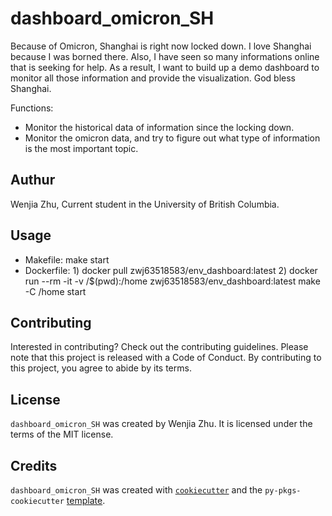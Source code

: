 # dashboard_omicron_SH

Because of Omicron, Shanghai is right now locked down. I love Shanghai because I was borned there. Also, I have seen so many informations online that is seeking for help. As a result, I want to build up a demo dashboard to monitor all those information and provide the visualization. God bless Shanghai.

Functions:

- Monitor the historical data of information since the locking down.
- Monitor the omicron data, and try to figure out what type of information is the most important topic.

## Authur

Wenjia Zhu, Current student in the University of British Columbia.

## Usage
  - Makefile: make start
  - Dockerfile:
        1) docker pull zwj63518583/env_dashboard:latest
        2) docker run --rm -it -v /$(pwd):/home zwj63518583/env_dashboard:latest make -C /home start

## Contributing

Interested in contributing? Check out the contributing guidelines. Please note that this project is released with a Code of Conduct. By contributing to this project, you agree to abide by its terms.

## License

`dashboard_omicron_SH` was created by Wenjia Zhu. It is licensed under the terms of the MIT license.

## Credits

`dashboard_omicron_SH` was created with [`cookiecutter`](https://cookiecutter.readthedocs.io/en/latest/) and the `py-pkgs-cookiecutter` [template](https://github.com/py-pkgs/py-pkgs-cookiecutter).
